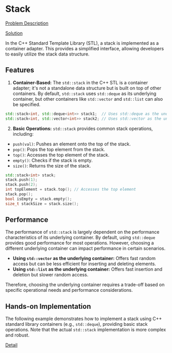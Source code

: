 # Stack

[Problem Description](Problem.md)

[Solution](Implementation.cpp)


In the C++ Standard Template Library (STL), a stack is implemented as a container adapter.  This provides a simplified interface, allowing developers to easily utilize the stack data structure.

## Features

1. **Container-Based:** The `std::stack` in the C++ STL is a container adapter; it's not a standalone data structure but is built on top of other containers. By default, `std::stack` uses `std::deque` as its underlying container, but other containers like `std::vector` and `std::list` can also be specified.

```cpp
std::stack<int, std::deque<int>> stack1;  // Uses std::deque as the underlying container
std::stack<int, std::vector<int>> stack2; // Uses std::vector as the underlying container
```

2. **Basic Operations:** `std::stack` provides common stack operations, including:

* `push(val)`: Pushes an element onto the top of the stack.
* `pop()`: Pops the top element from the stack.
* `top()`: Accesses the top element of the stack.
* `empty()`: Checks if the stack is empty.
* `size()`: Returns the size of the stack.

```cpp
std::stack<int> stack;
stack.push(1);
stack.push(2);
int topElement = stack.top(); // Accesses the top element
stack.pop();
bool isEmpty = stack.empty();
size_t stackSize = stack.size();
```

## Performance

The performance of `std::stack` is largely dependent on the performance characteristics of its underlying container.  By default, using `std::deque` provides good performance for most operations. However, choosing a different underlying container can impact performance in certain scenarios.

* **Using `std::vector` as the underlying container:** Offers fast random access but can be less efficient for inserting and deleting elements.
* **Using `std::list` as the underlying container:** Offers fast insertion and deletion but slower random access.

Therefore, choosing the underlying container requires a trade-off based on specific operational needs and performance considerations.


## Hands-on Implementation

The following example demonstrates how to implement a stack using C++ standard library containers (e.g., `std::deque`), providing basic stack operations. Note that the actual `std::stack` implementation is more complex and robust.

[Detail](Implementation.md)